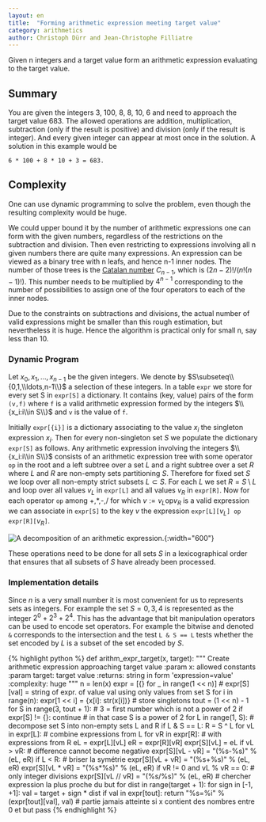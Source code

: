 ```yaml
---
layout: en
title:  "Forming arithmetic expression meeting target value"
category: arithmetics
author: Christoph Dürr and Jean-Christophe Filliatre
---
```


Given n integers and a target value form an arithmetic expression evaluating to the target value.

## Summary

You are given the integers 3, 100, 8, 8, 10, 6 and need to approach the target value 683.  The allowed operations are addition, multiplication, subtraction (only if the result is positive) and division (only if the result is integer).  And every given integer can appear at most once in the solution. A solution in this example would be

    6 * 100 + 8 * 10 + 3 = 683.

## Complexity

One can use dynamic programming to solve the problem, even though the resulting complexity would be huge.

We could upper bound it by the number of arithmetic expressions one can form with the given numbers, regardless of the restrictions on the subtraction and division.  Then even restricting to expressions involving all n given numbers there are quite many expressions.  An expression can be viewed as a binary tree with n leafs, and hence n-1 inner nodes.  The number of those trees is the [Catalan number](https://en.wikipedia.org/wiki/Catalan_number) $C_{n-1}$, which is $(2n-2)!/(n!(n-1)!)$.  This number needs to be multiplied by $4^{n-1}$ corresponding to the number of possibilities to assign one of the four operators to each of the inner nodes.

Due to the constraints on subtractions and divisions, the actual number of valid expressions might be smaller than this rough estimation, but nevertheless it is huge.
Hence the algorithm is practical only for small n, say less than 10.


### Dynamic Program

Let $x_0,x_1,\ldots,x_{n-1}$ be the given integers.
We denote by $S\subseteq\\{0,1,\\ldots,n-1\\}$ a selection of these integers.
In a table `expr` we store for every set S in `expr[S]` a dictionary. It contains (key, value) pairs of the form `(v,f)` where `f` is a valid arithmetic expression formed by the integers $\\{x_i:i\\in S\\}$  and `v` is the value of `f`.

Initially `expr[{i}]` is a dictionary associating to the value $x_i$ the singleton expression $x_i$.  Then for every non-singleton set $S$ we populate the dictionary `expr[S]` as follows.
Any arithmetic expression involving the integers $\\{x_i:i\\in S\\}$ consists of an arithmetic expression tree with some operator `op` in the root and a left subtree over a set $L$ and a right subtree over a set $R$ where $L$ and $R$ are non-empty sets partitioning $S$.  Therefore for fixed set $S$ we loop over all non-empty strict subsets $L\subset S$.  For each $L$ we set $R=S\setminus L$ and loop over all values $v_L$ in `expr[L]` and all values $v_R$ in `expr[R]`.  Now for each operator `op` among +,*,-,/ for which $v:=v_L \textrm{op} v_R$ is a valid expression we can associate in `expr[S]` to the key $v$ the expression `expr[L][`$v_L$`] op expr[R][`$v_R$`]`.

![]({{site.images}}arthm-expr-target.svg "A decomposition of an arithmetic expression." ){:width="600"}

These operations need to be done for all sets $S$ in a lexicographical order that ensures that all subsets  of $S$ have already been processed.

### Implementation details

Since $n$ is a very small number it is most convenient for us to represents sets as integers. For example the set $S={0,3,4}$ is represented as the integer $2^0 + 2^3 + 2^4$.  This has the advantage that bit manipulation operators can be used to encode set operators. For example the bitwise and denoted `&` corresponds to the intersection and the test `L & S == L` tests whether the set encoded by $L$ is a subset of the set encoded by $S$.


{% highlight python %}
def arithm_expr_target(x, target):
    """ Create arithmetic expression approaching target value
    :param x: allowed constants
    :param target: target value
    :returns: string in form 'expression=value'
    :complexity: huge
    """
    n = len(x)
    expr = [{} for _ in range(1 << n)]  # expr[S][val] = string of expr. of value val using only values from set S
    for i in range(n):
        expr[1 << i] = {x[i]: str(x[i])}   # store singletons
    tout = (1 << n) - 1
    for S in range(3, tout + 1): # 3 = first number which is not a power of 2
        if expr[S] != {}:
            continue             # in that case S is a power of 2
        for L in range(1, S):    # decompose set S into non-empty sets L and R
            if L & S == L:
                R = S ^ L
                for vL in expr[L]:         # combine expressions from L
                    for vR in expr[R]:     # with expressions from R
                        eL = expr[L][vL]
                        eR = expr[R][vR]
                        expr[S][vL] = eL
                        if vL > vR:        # difference cannot become negative
                            expr[S][vL - vR] = "(%s-%s)" % (eL, eR)
                        if L < R:   # briser la symétrie
                            expr[S][vL + vR] = "(%s+%s)" % (eL, eR)
                            expr[S][vL * vR] = "(%s*%s)" % (eL, eR)
                        if vR != 0 and vL % vR == 0:  # only integer divisions
                            expr[S][vL // vR] = "(%s/%s)" % (eL, eR)
    # chercher expression la plus proche du but
    for dist in range(target + 1):
        for sign in [-1, +1]:
            val = target + sign * dist
            if val in expr[tout]:
                return "%s=%i" % (expr[tout][val], val)
    # partie jamais atteinte si x contient des nombres entre 0 et but
    pass
{% endhighlight %}